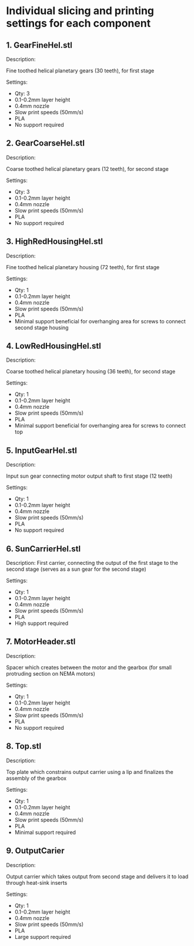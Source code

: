 # Individual slicing and printing settings for each component

## 1. GearFineHel.stl

Description:

Fine toothed helical planetary gears (30 teeth), for first stage

Settings:

- Qty: 3
- 0.1-0.2mm layer height
- 0.4mm nozzle
- Slow print speeds (50mm/s)
- PLA
- No support required


## 2. GearCoarseHel.stl

Description:

Coarse toothed helical planetary gears (12 teeth), for second stage

Settings:

- Qty: 3
- 0.1-0.2mm layer height
- 0.4mm nozzle
- Slow print speeds (50mm/s)
- PLA
- No support required


## 3. HighRedHousingHel.stl

Description:

Fine toothed helical planetary housing (72 teeth), for first stage

Settings:

- Qty: 1
- 0.1-0.2mm layer height
- 0.4mm nozzle
- Slow print speeds (50mm/s)
- PLA
- Minimal support beneficial for overhanging area for screws to connect second stage housing


## 4. LowRedHousingHel.stl

Description:

Coarse toothed helical planetary housing (36 teeth), for second stage

Settings:

- Qty: 1
- 0.1-0.2mm layer height
- 0.4mm nozzle
- Slow print speeds (50mm/s)
- PLA
- Minimal support beneficial for overhanging area for screws to connect top


## 5. InputGearHel.stl

Description:

Input sun gear connecting motor output shaft to first stage (12 teeth)

Settings:

- Qty: 1
- 0.1-0.2mm layer height
- 0.4mm nozzle
- Slow print speeds (50mm/s)
- PLA
- No support required


## 6. SunCarrierHel.stl

Description:
First carrier, connecting the output of the first stage to the second stage (serves as a sun gear for the second stage)

Settings:

- Qty: 1
- 0.1-0.2mm layer height
- 0.4mm nozzle
- Slow print speeds (50mm/s)
- PLA
- High support required 


## 7. MotorHeader.stl

Description:

Spacer which creates between the motor and the gearbox (for small protruding section on NEMA motors)

Settings:

- Qty: 1
- 0.1-0.2mm layer height
- 0.4mm nozzle
- Slow print speeds (50mm/s)
- PLA
- No support required


## 8. Top.stl

Description:

Top plate which constrains output carrier using a lip and finalizes the assembly of the gearbox

Settings:

- Qty: 1
- 0.1-0.2mm layer height
- 0.4mm nozzle
- Slow print speeds (50mm/s)
- PLA
- Minimal support required


## 9. OutputCarier

Description:

Output carrier which takes output from second stage and delivers it to load through heat-sink inserts

Settings:

- Qty: 1
- 0.1-0.2mm layer height
- 0.4mm nozzle
- Slow print speeds (50mm/s)
- PLA
- Large support required



